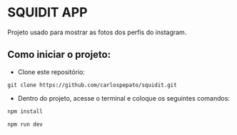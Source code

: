 # SQUIDIT APP

Projeto usado para mostrar as fotos dos perfis do instagram.

## Como iniciar o projeto:
- Clone este repositório:

```git
git clone https://github.com/carlospepato/squidit.git
```

- Dentro do projeto, acesse o terminal e coloque os seguintes comandos:

```js
npm install
```

```js
npm run dev
```